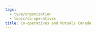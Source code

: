 ```yaml
---
tags:
  - type/organization
  - topic/co-operatives
title: Co-operatives and Mutuals Canada
---
```

